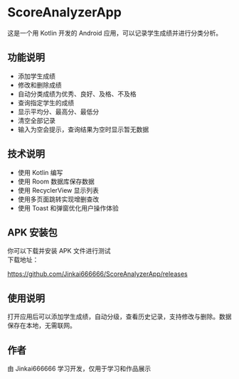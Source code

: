 # ScoreAnalyzerApp

这是一个用 Kotlin 开发的 Android 应用，可以记录学生成绩并进行分类分析。

## 功能说明

- 添加学生成绩
- 修改和删除成绩
- 自动分类成绩为优秀、良好、及格、不及格
- 查询指定学生的成绩
- 显示平均分、最高分、最低分
- 清空全部记录
- 输入为空会提示，查询结果为空时显示暂无数据

## 技术说明

- 使用 Kotlin 编写
- 使用 Room 数据库保存数据
- 使用 RecyclerView 显示列表
- 使用多页面跳转实现增删查改
- 使用 Toast 和弹窗优化用户操作体验

## APK 安装包

你可以下载并安装 APK 文件进行测试  
下载地址：

https://github.com/Jinkai666666/ScoreAnalyzerApp/releases

## 使用说明

打开应用后可以添加学生成绩，自动分级，查看历史记录，支持修改与删除。数据保存在本地，无需联网。

## 作者

由 Jinkai666666 学习开发，仅用于学习和作品展示
